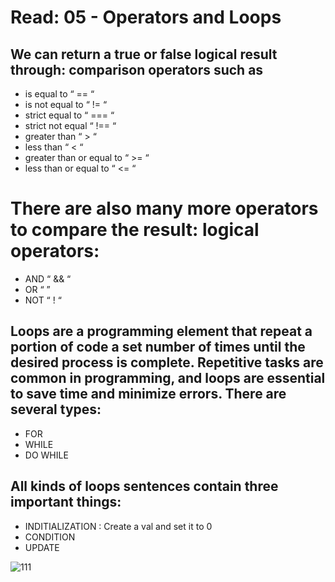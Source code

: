 # Read: 05 - Operators and Loops
## We can return a true or false logical result through: comparison operators such as
+ is equal to “ == “
+ is not equal to “ != “
+ strict equal to “ === “
+ strict not equal “ !== “
+ greater than “ > “
+ less than “ < “
+ greater than or equal to “ >= “
+ less than or equal to “ <= “
# There are also many more operators to compare the result: logical operators:
+ AND “ && “
+ OR “	 	”
+ NOT “ ! “
## Loops are a programming element that repeat a portion of code a set number of times until the desired process is complete. Repetitive tasks are common in programming, and loops are essential to save time and minimize errors. There are several types:
+ FOR
+ WHILE
+ DO WHILE
## All kinds of loops sentences contain three important things:
+ INDITIALIZATION : Create a val and set it to 0
+ CONDITION
+ UPDATE

![111](https://www.tutorialspoint.com/java/images/decision_making.jpg)

